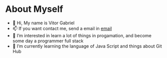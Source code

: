 # About Myself

- 👋 Hi, My name is Vitor Gabriel
- 📫 If you want contact me, send a email in [email](vitorgsg794@gmail.com)
- 👀 I’m interested in learn a lot of things in progamation, and become some day a programmer full stack
- 🌱 I’m currently learning the language of Java Script and things about Git Hub

<!---
VitorGabrieldosSantosG/VitorGabrieldosSantosG is a ✨ special ✨ repository because its `README.md` (this file) appears on your GitHub profile.
You can click the Preview link to take a look at your changes.
--->
